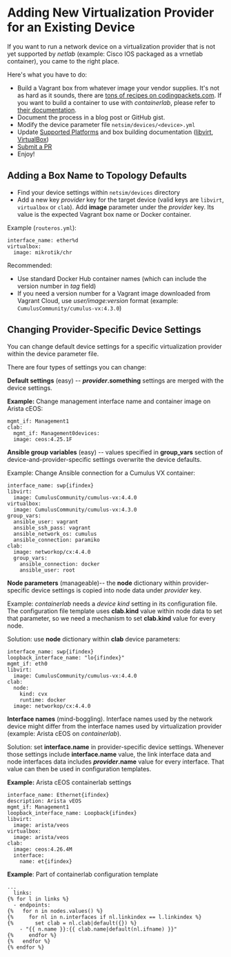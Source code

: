 # Adding New Virtualization Provider for an Existing Device

If you want to run a network device on a virtualization provider that is not yet supported by *netlab* (example: Cisco IOS packaged as a vrnetlab container), you came to the right place.

Here's what you have to do:

* Build a Vagrant box from whatever image your vendor supplies. It's not as hard as it sounds, there are [tons of recipes on codingpackets.com](https://codingpackets.com/blog/tag/#vagrant). If you want to build a container to use with *containerlab*, please refer to [their documentation](https://containerlab.srlinux.dev/).
* Document the process in a blog post or GitHub gist.
* Modify the device parameter file `netsim/devices/<device>.yml`
* Update [Supported Platforms](../platforms.md) and box building documentation ([libvirt](../labs/libvirt.md#building-your-own-boxes), [VirtualBox](../labs/virtualbox.md#creating-vagrant-boxes))
* [Submit a PR](guidelines.md)
* Enjoy!

## Adding a Box Name to Topology Defaults

* Find your device settings within `netsim/devices` directory
* Add a new key *provider* key for the target device (valid keys are `libvirt`, `virtualbox` or `clab`). Add **image** parameter under the *provider* key. Its value is the expected Vagrant box name or Docker container.

Example (`routeros.yml`):

```
interface_name: ether%d
virtualbox:
  image: mikrotik/chr
```

Recommended:

* Use standard Docker Hub container names (which can include the version number in *tag* field)
* If you need a version number for a Vagrant image downloaded from Vagrant Cloud, use *user/image:version* format (example: `CumulusCommunity/cumulus-vx:4.3.0`)

## Changing Provider-Specific Device Settings

You can change default device settings for a specific virtualization provider within the device parameter file.

There are four types of settings you can change:

**Default settings** (easy) -- **_provider_.something** settings are merged with the device settings. 

**Example:** Change management interface name and container image on Arista cEOS:

```
mgmt_if: Management1
clab:
  mgmt_if: Management0devices:
  image: ceos:4.25.1F
```

**Ansible group variables** (easy) -- values specified in **group_vars** section of device-and-provider-specific settings overwrite the device defaults. 

Example: Change Ansible connection for a Cumulus VX container:

```
interface_name: swp{ifindex}
libvirt:
  image: CumulusCommunity/cumulus-vx:4.4.0
virtualbox:
  image: CumulusCommunity/cumulus-vx:4.3.0
group_vars:
  ansible_user: vagrant
  ansible_ssh_pass: vagrant
  ansible_network_os: cumulus
  ansible_connection: paramiko
clab:
  image: networkop/cx:4.4.0
  group_vars:
    ansible_connection: docker
    ansible_user: root
```

**Node parameters** (manageable)-- the **node** dictionary within provider-specific device settings is copied into node data under _provider_ key.

Example: *containerlab* needs a *device kind* setting in its configuration file. The configuration file template uses **clab.kind** value within node data to set that parameter, so we need a mechanism to set **clab.kind** value for every node. 

Solution: use **node** dictionary within **clab** device parameters:

```
interface_name: swp{ifindex}
loopback_interface_name: "lo{ifindex}"
mgmt_if: eth0
libvirt:
  image: CumulusCommunity/cumulus-vx:4.4.0
clab:
  node:
    kind: cvx
    runtime: docker
  image: networkop/cx:4.4.0
```

**Interface names** (mind-boggling). Interface names used by the network device might differ from the interface names used by virtualization provider (example: Arista cEOS on *containerlab*).

Solution: set **interface.name** in provider-specific device settings. Whenever those settings include **interface.name** value, the link interface data and node interfaces data includes **_provider_.name** value for every interface. That value can then be used in configuration templates.

**Example:** Arista cEOS containerlab settings

```
interface_name: Ethernet{ifindex}
description: Arista vEOS
mgmt_if: Management1
loopback_interface_name: Loopback{ifindex}
libvirt:
  image: arista/veos
virtualbox:
  image: arista/veos
clab:
  image: ceos:4.26.4M
  interface:
    name: et{ifindex}
```

**Example**: Part of containerlab configuration template

```
...
  links:
{% for l in links %}
  - endpoints:
{%   for n in nodes.values() %}
{%     for nl in n.interfaces if nl.linkindex == l.linkindex %}
{%       set clab = nl.clab|default({}) %}
    - "{{ n.name }}:{{ clab.name|default(nl.ifname) }}"
{%     endfor %}
{%   endfor %}
{% endfor %}
```
